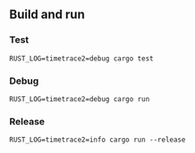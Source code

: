 
## Build and run

### Test

```
RUST_LOG=timetrace2=debug cargo test
```

### Debug

```
RUST_LOG=timetrace2=debug cargo run
```

### Release

```
RUST_LOG=timetrace2=info cargo run --release
```
